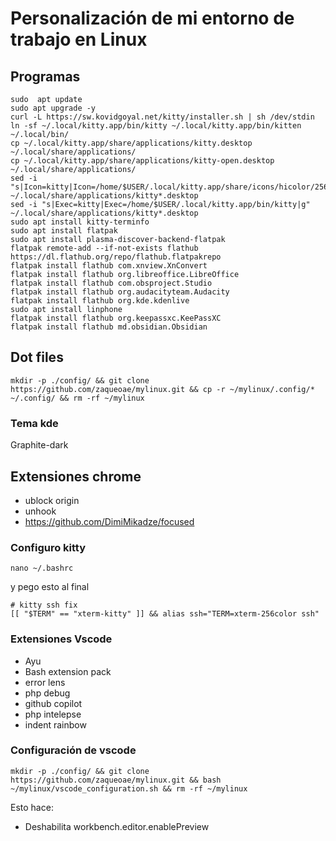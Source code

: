 # Personalización de mi entorno de trabajo en Linux

## Programas
```
sudo  apt update
sudo apt upgrade -y
curl -L https://sw.kovidgoyal.net/kitty/installer.sh | sh /dev/stdin
ln -sf ~/.local/kitty.app/bin/kitty ~/.local/kitty.app/bin/kitten ~/.local/bin/
cp ~/.local/kitty.app/share/applications/kitty.desktop ~/.local/share/applications/
cp ~/.local/kitty.app/share/applications/kitty-open.desktop ~/.local/share/applications/
sed -i "s|Icon=kitty|Icon=/home/$USER/.local/kitty.app/share/icons/hicolor/256x256/apps/kitty.png|g" ~/.local/share/applications/kitty*.desktop
sed -i "s|Exec=kitty|Exec=/home/$USER/.local/kitty.app/bin/kitty|g" ~/.local/share/applications/kitty*.desktop
sudo apt install kitty-terminfo
sudo apt install flatpak
sudo apt install plasma-discover-backend-flatpak
flatpak remote-add --if-not-exists flathub https://dl.flathub.org/repo/flathub.flatpakrepo
flatpak install flathub com.xnview.XnConvert
flatpak install flathub org.libreoffice.LibreOffice
flatpak install flathub com.obsproject.Studio
flatpak install flathub org.audacityteam.Audacity
flatpak install flathub org.kde.kdenlive
sudo apt install linphone
flatpak install flathub org.keepassxc.KeePassXC
flatpak install flathub md.obsidian.Obsidian
```
## Dot files
```
mkdir -p ./config/ && git clone https://github.com/zaqueoae/mylinux.git && cp -r ~/mylinux/.config/* ~/.config/ && rm -rf ~/mylinux
```

### Tema kde
Graphite-dark


## Extensiones chrome
- ublock origin
- unhook
- https://github.com/DimiMikadze/focused


### Configuro kitty
```
nano ~/.bashrc
```
y pego esto al final
```
# kitty ssh fix
[[ "$TERM" == "xterm-kitty" ]] && alias ssh="TERM=xterm-256color ssh"
```

### Extensiones Vscode
- Ayu
- Bash extension pack
- error lens
- php debug
- github copilot
- php intelepse
- indent rainbow

### Configuración de vscode
```
mkdir -p ./config/ && git clone https://github.com/zaqueoae/mylinux.git && bash ~/mylinux/vscode_configuration.sh && rm -rf ~/mylinux
```
Esto hace:
- Deshabilita workbench.editor.enablePreview

